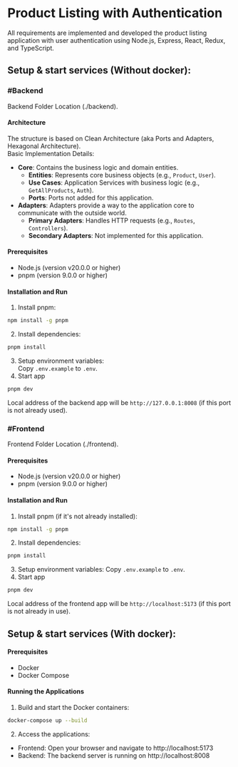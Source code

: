 # Product Listing with Authentication

All requirements are implemented and developed the product listing application with user authentication using Node.js, Express, React, Redux, and TypeScript.

## Setup & start services (Without docker):

### #Backend

Backend Folder Location (./backend).

#### Architecture

The structure is based on Clean Architecture (aka Ports and Adapters, Hexagonal Architecture).<br>
Basic Implementation Details:

- **Core**: Contains the business logic and domain entities.
  - **Entities**: Represents core business objects (e.g., `Product`, `User`).
  - **Use Cases**: Application Services with business logic (e.g., `GetAllProducts`, `Auth`).
  - **Ports**: Ports not added for this application.
- **Adapters**: Adapters provide a way to the application core to communicate with the outside world.
  - **Primary Adapters**: Handles HTTP requests (e.g., `Routes`, `Controllers`).
  - **Secondary Adapters**: Not implemented for this application.

#### Prerequisites

- Node.js (version v20.0.0 or higher)
- pnpm (version 9.0.0 or higher)

#### Installation and Run

1. Install pnpm:

```bash
npm install -g pnpm
```

2. Install dependencies:

```bash
pnpm install
```

3. Setup environment variables:<br>
   Copy `.env.example` to `.env`.
4. Start app

```bash
pnpm dev
```

Local address of the backend app will be `http://127.0.0.1:8008` (if this port is not already used).

### #Frontend

Frontend Folder Location (./frontend).

#### Prerequisites

- Node.js (version v20.0.0 or higher)
- pnpm (version 9.0.0 or higher)

#### Installation and Run

1. Install pnpm (if it's not already installed):

```bash
npm install -g pnpm
```

2. Install dependencies:

```bash
pnpm install
```

3. Setup environment variables:
   Copy `.env.example` to `.env`.
4. Start app

```bash
pnpm dev
```

Local address of the frontend app will be `http://localhost:5173` (if this port is not already in use).

## Setup & start services (With docker):

#### Prerequisites

- Docker
- Docker Compose

#### Running the Applications

1. Build and start the Docker containers:

```bash
docker-compose up --build
```

2. Access the applications:

- Frontend: Open your browser and navigate to http://localhost:5173
- Backend: The backend server is running on http://localhost:8008
